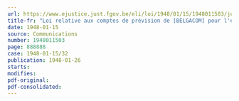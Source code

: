 ```yaml
---
url: https://www.ejustice.just.fgov.be/eli/loi/1948/01/15/1948011503/justel
title-fr: "Loi relative aux comptes de prévision de [BELGACOM] pour l'exercice financier 1940 (modifié par L 1991-03-21/30, art. 55)"
date: 1948-01-15
source: Communications
number: 1948011503
page: 888888
case: 1948-01-15/32
publication: 1948-01-26
starts:
modifies:
pdf-original:
pdf-consolidated:
---
```


